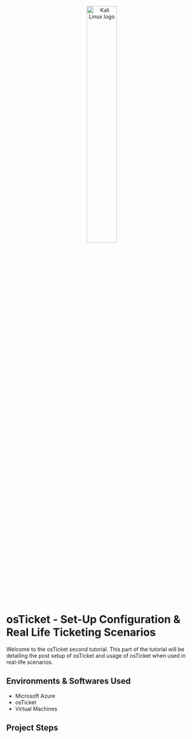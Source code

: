 <p align="center">
<img src="https://github.com/niloymridul/osprereqs/assets/139414980/14148678-3d21-4da3-acb6-9cfb9ddf9903" height="40%" width="40%" alt="Kali Linux logo"/>
</p>

<h1> osTicket - Set-Up Configuration & Real Life Ticketing Scenarios</h1>
Welcome to the osTicket second tutorial. This part of the tutorial will be detailing the post setup of osTicket and usage of osTicket when used in real-life scenarios.<br />

<h2>Environments & Softwares Used</h2>

- Microsoft Azure
- osTicket
- Virtual Machines
  
<h2>Project Steps</h2>

